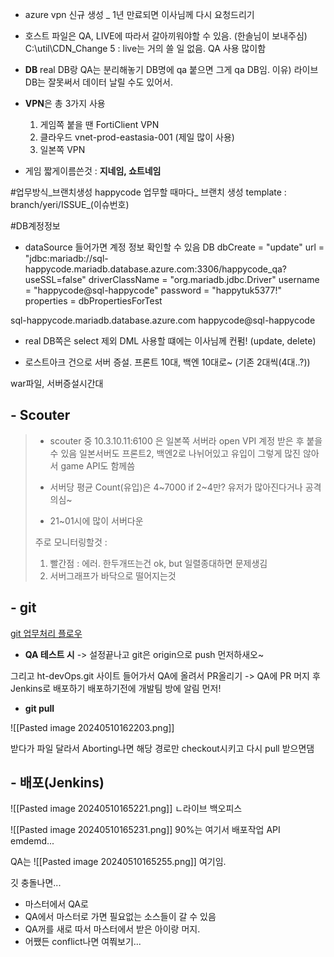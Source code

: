 - azure vpn 신규 생성 _ 1년 만료되면 이사님께 다시 요청드리기

- 호스트 파일은 QA, LIVE에 따라서 갈아끼워야할 수 있음. (한솔님이 보내주심)
	C:\util\CDN_Change 5
	: live는 거의 쓸 일 없음. QA 사용 많이함


- **DB**
	real DB랑 QA는 분리해놓기
	DB명에 qa 붙으면 그게 qa DB임.
	이유) 라이브 DB는 잘못써서 데이터 날릴 수도 있어서.


- **VPN**은 총 3가지 사용
	1. 게임쪽 붙을 땐 FortiClient VPN
	2. 클라우드 vnet-prod-eastasia-001 (제일 많이 사용)
	3. 일본쪽 VPN


- 게임 짧게이름쓴것 : **지네임, 쇼트네임**


#업무방식_브랜치생성
happycode 업무할 때마다_
브랜치 생성 template : branch/yeri/ISSUE_(이슈번호)

#DB계정정보
- dataSource 들어가면 계정 정보 확인할 수 있음
DB
            dbCreate = "update"
            url = "jdbc:mariadb://sql-happycode.mariadb.database.azure.com:3306/happycode_qa?useSSL=false"
            driverClassName = "org.mariadb.jdbc.Driver"
            username = "happycode@sql-happycode"
            password = "happytuk5377!"
            properties = dbPropertiesForTest

sql-happycode.mariadb.database.azure.com
happycode@sql-happycode



- real DB쪽은 select 제외 DML 사용할 떄에는 이사님께 컨펌! (update, delete)

- 로스트아크 건으로 서버 증설. 프론트 10대, 백엔 10대로~ (기존 2대씩(4대..?))


war파일, 서버증설시간대


## - Scouter
> - scouter 중 10.3.10.11:6100 은 일본쪽 서버라 open VPI 계정 받은 후 붙을 수 있음
>  일본서버도 프론트2, 백엔2로 나뉘어있고 유입이 그렇게 많진 않아서 game API도 함께씀
>  
>  - 서버당 평균 Count(유입)은 4~7000
>  if 2~4만? 유저가 많아진다거나 공격의심~ 
>  
> - 21~01시에 많이 서버다운
> 
> 주로 모니터링할것 : 
> 1. 빨간점 : 에러. 한두개뜨는건 ok, but 일렬종대하면 문제생김
> 2. 서버그래프가 바닥으로 떨어지는것


## - git

[git 업무처리 플로우](https://dev.azure.com/jeffkang/ht-devOps/_wiki/wikis/ht-devOps.wiki/641/4.3-Git-%EC%A0%95%EC%B1%85)


- **QA 테스트 시**
-> 설정끝나고 git은 origin으로 push 먼저하새오~

그리고 ht-devOps.git 사이트 들어가서 QA에 올려서 PR올리기
-> QA에 PR 머지 후 Jenkins로 배포하기
배포하기전에 개발팀 방에 알림 먼저!


-  **git pull**

![[Pasted image 20240510162203.png]]

받다가 파일 달라서 Aborting나면 해당 경로만 checkout시키고 다시 pull 받으면댐


## - 배포(Jenkins)

![[Pasted image 20240510165221.png]]
ㄴ라이브 백오피스



![[Pasted image 20240510165231.png]]
90%는 여기서 배포작업
API emdemd...


QA는
![[Pasted image 20240510165255.png]]
여기임.



깃 충돌나면...
- 마스터에서 QA로
- QA에서 마스터로 가면 필요없는 소스들이 갈 수 있음
- QA꺼를 새로 따서 마스터에서 받은 아이랑 머지.
- 어쨌든 conflict나면 여쭤보기...


